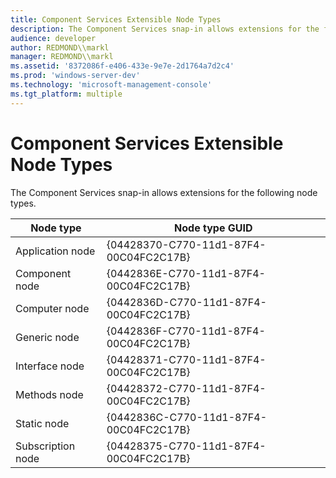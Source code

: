```yaml
---
title: Component Services Extensible Node Types
description: The Component Services snap-in allows extensions for the following node types.
audience: developer
author: REDMOND\\markl
manager: REDMOND\\markl
ms.assetid: '8372086f-e406-433e-9e7e-2d1764a7d2c4'
ms.prod: 'windows-server-dev'
ms.technology: 'microsoft-management-console'
ms.tgt_platform: multiple
---
```


# Component Services Extensible Node Types

The Component Services snap-in allows extensions for the following node types.



| Node type         | Node type GUID                         |
|-------------------|----------------------------------------|
| Application node  | {04428370-C770-11d1-87F4-00C04FC2C17B} |
| Component node    | {0442836E-C770-11d1-87F4-00C04FC2C17B} |
| Computer node     | {0442836D-C770-11d1-87F4-00C04FC2C17B} |
| Generic node      | {0442836F-C770-11d1-87F4-00C04FC2C17B} |
| Interface node    | {04428371-C770-11d1-87F4-00C04FC2C17B} |
| Methods node      | {04428372-C770-11d1-87F4-00C04FC2C17B} |
| Static node       | {0442836C-C770-11d1-87F4-00C04FC2C17B} |
| Subscription node | {04428375-C770-11d1-87F4-00C04FC2C17B} |



 

 

 





